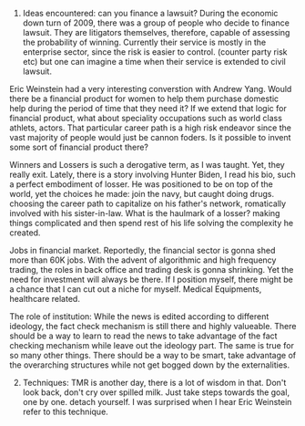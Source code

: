 1. Ideas encountered:
can you finance a lawsuit? During the economic down turn of 2009, there was a group of people who decide to finance lawsuit. They are litigators themselves, therefore, capable of assessing the probability of winning. Currently their service is mostly in the enterprise sector, since the risk is easier to control. (counter party risk etc) but one can imagine a time when their service is extended to civil lawsuit.

Eric Weinstein had a very interesting converstion with Andrew Yang. Would there be a financial product for women to help them purchase domestic help during the period of time that they need it? If we extend that logic for financial product, what about speciality occupations such as world class athlets, actors. That particular career path is a high risk endeavor since the vast majority of people would just be cannon foders. Is it possible to invent some sort of financial product there? 

Winners and Lossers is such a derogative term, as I was taught. Yet, they really exit. Lately, there is a story involving Hunter Biden, I read his bio, such a perfect embodiment of losser. He was positioned to be on top of the world, yet the choices he made: join the navy, but caught doing drugs. choosing the career path to capitalize on his father's network, romatically involved with his sister-in-law. What is the haulmark of a losser? making things complicated and then spend rest of his life solving the complexity he created.

Jobs in financial market. Reportedly, the financial sector is gonna shed more than 60K jobs. With the advent of algorithmic and high frequency trading, the roles in back office and trading desk is gonna shrinking. Yet the need for investment will always be there. If I position myself, there might be a chance that I can cut out a niche for myself. Medical Equipments, healthcare related.

The role of institution: While the news is edited according to different ideology, the fact check mechanism is still there and highly valueable. There should be a way to learn to read the news to take advantage of the fact checking mechanism while leave out the ideology part. The same is true for so many other things. There should be a way to be smart, take advantage of the overarching structures while not get bogged down by the externalities.

2. Techniques:
TMR is another day, there is a lot of wisdom in that. Don't look back, don't cry over spilled milk. Just take steps towards the goal, one by one.
detach yourself. I was surprised when I hear Eric Weinstein refer to this technique. 
